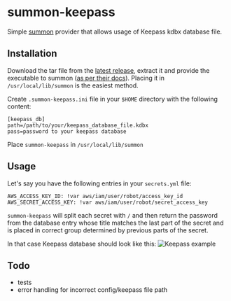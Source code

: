 summon-keepass
==============

Simple [summon](https://conjurinc.github.io/summon/) provider that allows usage of Keepass kdbx database file.

Installation
-----

Download the tar file from the [latest release](releases), extract it and provide the executable to summon ([as per their docs](https://github.com/cyberark/summon/blob/master/provider/README.md)). Placing it in `/usr/local/lib/summon` is the easiest method.

Create `.summon-keepass.ini` file in your `$HOME` directory with the following content:

    [keepass_db]
    path=/path/to/your/keepass_database_file.kdbx
    pass=password to your keepass database

Place `summon-keepass` in `/usr/local/lib/summon`

Usage
-----

Let's say you have the following entries in your `secrets.yml` file:

    AWS_ACCESS_KEY_ID: !var aws/iam/user/robot/access_key_id
    AWS_SECRET_ACCESS_KEY: !var aws/iam/user/robot/secret_access_key

`summon-keepass` will split each secret with `/` and then return the password from the database entry whose title matches the last part of the secret and is placed in correct group determined by previous parts of the secret.

In that case Keepass database should look like this:
![Keepass example](https://imgur.com/SPdha3h.png)

Todo
----
- tests
- error handling for incorrect config/keepass file path
